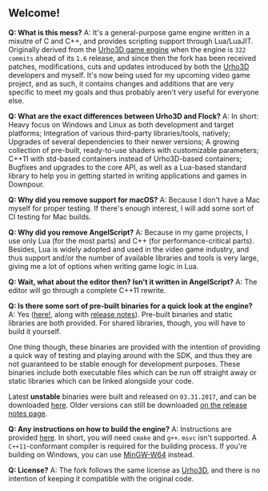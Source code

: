 ## Welcome! 

**Q: What is this mess?** 
A: It's a general-purpose game engine written in a mixutre of C and C++, and provides scripting support through Lua/LuaJIT. Originally derived from the [Urho3D game engine](https://github.com/urho3d/Urho3D) when the engine is `322 commits` ahead of its `1.6` release, and since then the fork has been received patches, modifications, cuts and updates introduced by both the [Urho3D](https://github.com/urho3d/Urho3D) developers and myself. It's now being used for my upcoming video game project, and as such, it contains changes and additions that are very specific to meet my goals and thus probably aren't very useful for everyone else. 

**Q: What are the exact differences between Urho3D and Flock?** 
A: In short: Heavy focus on Windows and Linux as both development and target platforms; Integration of various third-party libraries/tools, natively; Upgrades of several dependencies to their newer versions; A growing collection of pre-built, ready-to-use shaders with customizable parameters; C++11 with std-based containers instead of Urho3D-based containers; Bugfixes and upgrades to the core API, as well as a Lua-based standard library to help you in getting started in writing applications and games in Downpour. 

**Q: Why did you remove support for macOS?** 
A: Because I don't have a Mac myself for proper testing. If there's enough interest, I will add some sort of CI testing for Mac builds. 

**Q: Why did you remove AngelScript?** 
A: Because in my game projects, I use only Lua (for the most parts) and C++ (for performance-critical parts). Besides, Lua is widely adopted and used in the video game industry, and thus support and/or the number of available libraries and tools is very large, giving me a lot of options when writing game logic in Lua. 

**Q: Wait, what about the editor then? Isn't it written in AngelScript?** 
A: The editor will go through a complete C++11 rewrite. 

**Q: Is there some sort of pre-built binaries for a quick look at the engine?** 
A: Yes ([here!](https://drive.google.com/drive/folders/0Bx0q4f1kFRaieTBhZHJJYzRNRHc?usp=sharing), along with [release notes](https://github.com/Florastamine/IWBHT_SDK/blob/master/CHANGELOG.md)). Pre-built binaries and static libraries are both provided. For shared libraries, though, you will have to build it yourself. 

One thing though, these binaries are provided with the intention of providing a quick way of testing and playing around with the SDK, and thus they are not guaranteed to be stable enough for development purposes. These binaries include both executable files which can be run off straight away or static libraries which can be linked alongside your code. 

Latest **unstable** binaries were built and released on `03.31.2017`, and can be downloaded [here](https://drive.google.com/drive/folders/0Bx0q4f1kFRaieTBhZHJJYzRNRHc?usp=sharing). Older versions can still be downloaded [on the release notes page](https://github.com/Florastamine/IWBHT_SDK/blob/master/CHANGELOG.md). 

**Q: Any instructions on how to build the engine?** 
A: Instructions are provided [here](https://github.com/Florastamine/IWBHT_SDK/blob/master/BUILDING.md). In short, you will need `cmake` and `g++`. `msvc` isn't supported. A `C++11`-conformant compiler is required for the building process. If you're building on Windows, you can use [MinGW-W64](https://sourceforge.net/projects/mingw-w64/) instead. 

**Q: License?** 
A: The fork follows the same license as [Urho3D](https://github.com/urho3d/Urho3D), and there is no intention of keeping it compatible with the original code. 